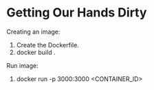 # Getting Our Hands Dirty

Creating an image: 
1. Create the Dockerfile.
2. docker build .

Run image: 
1. docker run -p 3000:3000 <CONTAINER_ID>

